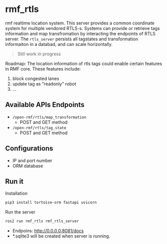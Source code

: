 # rmf_rtls

rmf realtime location system. This server provides a common coordinate system for multiple vendored RTLS-s.
Systems can provide or retrieve tags information and map transfromation by interacting the endpoints of RTLS server.
The `rtls_server` persists all tagstates and transformation informaiton in a databad, and can scale horizontally.

> Still work in progress

Roadmap:
The location information of rtls tags could enable certain features in RMF core. These features include:

1.  block congested lanes
2.  update tag as "readonly" robot
3.  ...

## Available APIs Endpoints

- `/open-rmf/rtls/map_transformation`
  - POST and GET method
- `/open-rmf/rtls/tag_state`
  - POST and GET method

## Configurations

- IP and port number
- ORM database

## Run it

Installation

```bash
pip3 install tortoise-orm fastapi uvicorn
```

Run the server

```bash
ros2 run rmf_rtls rmf_rtls_server
```

- Endpoins: http://0.0.0.0:8081/docs
- *.sqlite3 will be created when server is running.
